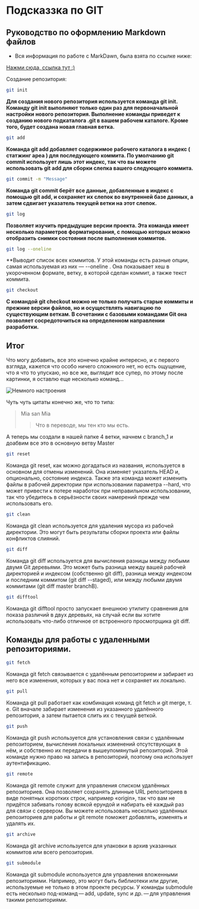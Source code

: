 # Подсказзка по GIT

## Руководство по оформлению Markdown файлов ##

* Вся информация по работе с MarkDawn, была взята по ссылке ниже:

[Нажми сюда, ссылка тут :)](https://gist.github.com/Jekins/2bf2d0638163f1294637)

Создание репозитория:

```sh
git init
```
**Для создания нового репозитория используется команда git init. Команду git init выполняют только один раз для первоначальной настройки нового репозитория. Выполнение команды приведет к созданию нового подкаталога .git в вашем рабочем каталоге. Кроме того, будет создана новая главная ветка.**
```sh
git add
```
**Команда git add добавляет содержимое рабочего каталога в индекс ( статжинг ареа ) для последующего коммита. По умолчанию git commit использует лишь этот индекс, так что вы можете использовать git add для сборки слепка вашего следующего коммита.**
```sh
git commit -m "Message"
```
**Команда git commit берёт все данные, добавленные в индекс с помощью git add, и сохраняет их слепок во внутренней базе данных, а затем сдвигает указатель текущей ветки на этот слепок.**
```sh
git log
```
**Позволяет изучить предыдущие версии проекта. Эта команда имеет несколько параметров форматирования, с помощью которых можно отобразить снимки состояния после выполнения коммитов.**
```sh
git log --oneline
```
**Выводит список всех коммитов. У этой команды есть разные опции, самая используемая из них — --oneline . Она показывает хеш в укороченном формате, ветку, в которой сделан коммит, а также текст коммита.

```sh
git checkout
```
**С командой git checkout можно не только получать старые коммиты и прежние версии файлов, но и осуществлять навигацию по существующим веткам. В сочетании с базовыми командами Git она позволяет сосредоточиться на определенном направлении разработки.**

[//]: # (На самом деле команд на много больше, но я привел лишь чсасть команд)

## Итог ##

Что могу добавить, все это конечно крайне интересно, и с первого взгляда, кажется что особо ничего сложнного нет, но есть ощущение, что я что то упускаю, но все же, выглядит все супер, по этому после картинки, я оставлю еще несколько команд...

![Немного настроения](https://img.freepik.com/premium-photo/world-smile-day_981650-1389.jpg?w=740)

Чуть чуть цитаты конечно же, что то типа:
> Mia san Mia
>> Что в переводе, мы тен кто мы есть.

А теперь мы создали в нашей папке 4 ветки, начнем с branch_1 и доабвим все это в основную ветву Master

```sh
git reset
```
Команда git reset, как можно догадаться из названия, используется в основном для отмены изменений. Она изменяет указатель HEAD и, опционально, состояние индекса. Также эта команда может изменить файлы в рабочей директории при использовании параметра --hard, что может привести к потере наработок при неправильном использовании, так что убедитесь в серьёзности своих намерений прежде чем использовать его.

```sh
git clean
```
Команда git clean используется для удаления мусора из рабочей директории. Это могут быть результаты сборки проекта или файлы конфликтов слияний.



```sh
git diff
```
Команда git diff используется для вычисления разницы между любыми двумя Git деревьями. Это может быть разница между вашей рабочей директорией и индексом (собственно git diff), разница между индексом и последним коммитом (git diff --staged), или между любыми двумя коммитами (git diff master branchB).

```sh
git difftool
```
Команда git difftool просто запускает внешнюю утилиту сравнения для показа различий в двух деревьях, на случай если вы хотите использовать что-либо отличное от встроенного просмотрщика git diff.

## Команды для работы с удаленными репозиториями.

```sh
git fetch
```
Команда git fetch связывается с удалённым репозиторием и забирает из него все изменения, которых у вас пока нет и сохраняет их локально.

```sh
git pull
```
Команда git pull работает как комбинация команд git fetch и git merge, т. е. Git вначале забирает изменения из указанного удалённого репозитория, а затем пытается слить их с текущей веткой.

```sh
git push
```
Команда git push используется для установления связи с удалённым репозиторием, вычисления локальных изменений отсутствующих в нём, и собственно их передачи в вышеупомянутый репозиторий. Этой команде нужно право на запись в репозиторий, поэтому она использует аутентификацию.

```sh
git remote
```
Команда git remote служит для управления списком удалённых репозиториев. Она позволяет сохранять длинные URL репозиториев в виде понятных коротких строк, например «origin», так что вам не придётся забивать голову всякой ерундой и набирать её каждый раз для связи с сервером. Вы можете использовать несколько удалённых репозиториев для работы и git remote поможет добавлять, изменять и удалять их.

```sh
git archive
```
Команда git archive используется для упаковки в архив указанных коммитов или всего репозитория.

```sh
git submodule
```
Команда git submodule используется для управления вложенными репозиториями. Например, это могут быть библиотеки или другие, используемые не только в этом проекте ресурсы. У команды submodule есть несколько под-команд — add, update, sync и др. — для управления такими репозиториями.
